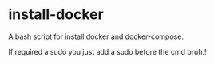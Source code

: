 # install-docker
A bash script for install docker and docker-compose. 

If required a sudo you just add a sudo before the cmd bruh.!
